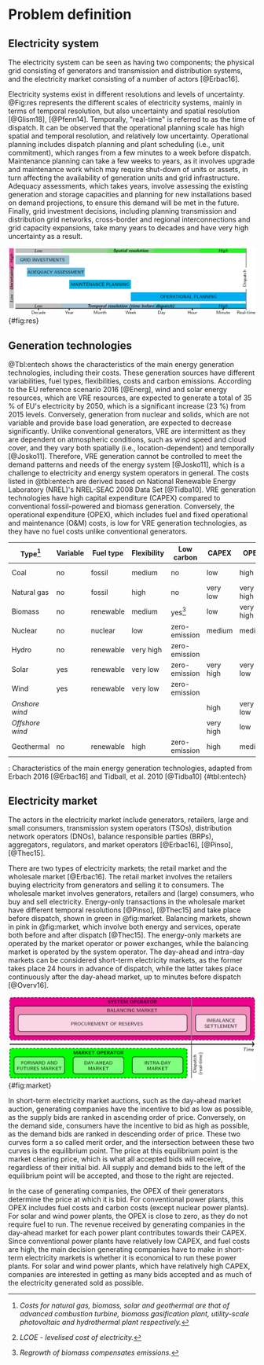 <!-- 
- [Problem definition](#problem-definition)
  - [Electricity system](#electricity-system)
  - [Generation technologies](#generation-technologies)
  - [Electricity market](#electricity-market)
 -->


# Problem definition


## Electricity system 

The electricity system can be seen as having two components; the physical grid consisting of generators and transmission and distribution systems, and the electricity market consisting of a number of actors [@Erbac16]. 

Electricity systems exist in different resolutions and levels of uncertainty. @Fig:res represents the different scales of electricity systems, mainly in terms of temporal resolution, but also uncertainty and spatial resolution [@Glism18], [@Pfenn14]. Temporally, "real-time" is referred to as the time of dispatch. It can be observed that the operational planning scale has high spatial and temporal resolution, and relatively low uncertainty. Operational planning includes dispatch planning and plant scheduling (i.e., unit commitment), which ranges from a few minutes to a week before dispatch. Maintenance planning can take a few weeks to years, as it involves upgrade and maintenance work which may require shut-down of units or assets, in turn affecting the availability of generation units and grid infrastructure. Adequacy assessments, which takes years, involve assessing the existing generation and storage capacities and planning for new installations based on demand projections, to ensure this demand will be met in the future. Finally, grid investment decisions, including planning transmission and distribution grid networks, cross-border and regional interconnections and grid capacity expansions, take many years to decades and have very high uncertainty as a result.

![The various scales of electricity systems in terms of their approximate temporal resolution, as well as spatial resolution and uncertainty, adapted from Glismann 2018 and Pfenninger, et al. 2014 [@Glism18], [@Pfenn14].](images/resolution.png "The various scales of electricity systems in terms of their approximate temporal resolution, as well as spatial resolution and uncertainty, adapted from Glismann 2018 and Pfenninger, et al. 2014 [@Glism18], [@Pfenn14]."){#fig:res}


## Generation technologies

@Tbl:entech shows the characteristics of the main energy generation technologies, including their costs. These generation sources have different variabilities, fuel types, flexibilities, costs and carbon emissions. According to the EU reference scenario 2016 [@Energ], wind and solar energy resources, which are VRE resources, are expected to generate a total of 35 % of EU's electricity by 2050, which is a significant increase (23 %) from 2015 levels. Conversely, generation from nuclear and solids, which are not variable and provide base load generation, are expected to decrease significantly. Unlike conventional generators, VRE are intermittent as they are dependent on atmospheric conditions, such as wind speed and cloud cover, and they vary both spatially (i.e., location-dependent) and temporally [@Josko11]. Therefore, VRE generation cannot be controlled to meet the demand patterns and needs of the energy system [@Josko11], which is a challenge to electricity and energy system operators in general. The costs listed in @tbl:entech are derived based on National Renewable Energy Laboratory (NREL)'s NREL-SEAC 2008 Data Set [@Tidba10]. VRE generation technologies have high capital expenditure (CAPEX) compared to conventional fossil-powered and biomass generation. Conversely, the operational expenditure (OPEX), which includes fuel and fixed operational and maintenance (O&M) costs, is low for VRE generation technologies, as they have no fuel costs unlike conventional generators.

**Type**[^f1] | **Variable** | **Fuel type** | **Flexibility** | **Low carbon** | **CAPEX** | **OPEX** | **LCOE**[^f2]
--|--|--|---|---|--|--|--
Coal | no | fossil | medium | no | low | high | very low 
Natural gas | no | fossil | high | no | very low | very high | low 
Biomass | no | renewable | medium | yes[^f3] | low | very high | very high
Nuclear | no | nuclear | low | zero-emission | medium | medium | medium
Hydro | no | renewable | very high | zero-emission | | |
Solar | yes | renewable | very low | zero-emission | very high | very low | very high
Wind | yes | renewable | very low | zero-emission | | | 
*Onshore wind* | | | | | high | very low | very low 
*Offshore wind* | | | | | very high | low | high 
Geothermal | no | renewable | high | zero-emission | high | medium | high

: Characteristics of the main energy generation technologies, adapted from Erbach 2016 [@Erbac16] and Tidball, et al. 2010 [@Tidba10] {#tbl:entech}

[^f1]: *Costs for natural gas, biomass, solar and geothermal are that of advanced combustion turbine, biomass gasification plant, utility-scale photovoltaic and hydrothermal plant respectively.*

[^f2]: *LCOE - levelised cost of electricity.*

[^f3]: *Regrowth of biomass compensates emissions.*


## Electricity market

The actors in the electricity market include generators, retailers, large and small consumers, transmission system operators (TSOs), distribution network operators (DNOs), balance responsible parties (BRPs), aggregators, regulators, and market operators [@Erbac16], [@Pinso], [@Thec15].

There are two types of electricity markets; the retail market and the wholesale market [@Erbac16]. The retail market involves the retailers buying electricity from generators and selling it to consumers. The wholesale market involves generators, retailers and (large) consumers, who buy and sell electricity. Energy-only transactions in the wholesale market have different temporal resolutions [@Pinso], [@Thec15] and take place before dispatch, shown in green in @fig:market. Balancing markets, shown in pink in @fig:market, which involve both energy and services, operate both before and after dispatch [@Thec15]. The energy-only markets are operated by the market operator or power exchanges, while the balancing market is operated by the system operator. The day-ahead and intra-day markets can be considered short-term electricity markets, as the former takes place 24 hours in advance of dispatch, while the latter takes place continuously after the day-ahead market, up to minutes before dispatch [@Overv16].

![The various electricity markets in terms of operator and temporal resolution, before and after dispatch, adapted from KU Leuven Energy Institute 2015 and Pinson 2018 [@Pinso], [@Thec15].](images/market-resolution.png "The various electricity markets in terms of operator and temporal resolution, before and after dispatch, adapted from KU Leuven Energy Institute 2015 and Pinson 2018 [@Pinso], [@Thec15]."){#fig:market}

In short-term electricity market auctions, such as the day-ahead market auction, generating companies have the incentive to bid as low as possible, as the supply bids are ranked in ascending order of price. Conversely, on the demand side, consumers have the incentive to bid as high as possible, as the demand bids are ranked in descending order of price. These two curves form a so called merit order, and the intersection between these two curves is the equilibrium point. The price at this equilibrium point is the market clearing price, which is what all accepted bids will receive, regardless of their initial bid. All supply and demand bids to the left of the equilibrium point will be accepted, and those to the right are rejected. 

In the case of generating companies, the OPEX of their generators determine the price at which it is bid. For conventional power plants, this OPEX includes fuel costs and carbon costs (except nuclear power plants). For solar and wind power plants, the OPEX is close to zero, as they do not require fuel to run. The revenue received by generating companies in the day-ahead market for each power plant contributes towards their CAPEX. Since conventional power plants have relatively low CAPEX, and fuel costs are high, the main decision generating companies have to make in short-term electricity markets is whether it is economical to run these power plants. For solar and wind power plants, which have relatively high CAPEX, companies are interested in getting as many bids accepted and as much of the electricity generated sold as possible. 

<!-- The figure below is a typical supply and demand curve with merit order ranking [Pins18]. In an electricity market auction, the demand bids are ranked in descending order of price, and the generation bids are ranked in ascending order of price. An equilibrium point is formed at the intersection between the supply and demand curves, which allows the social welfare to be maximised. Maximisation of social welfare means that both the supply and demand sides do not suffer from revenue losses.  -->

<!-- ![Merit order ranking of supply and demand bids in an electricity market auction, illustrating the equilibrium point and maximisation of the social welfare. Source: Pinson 2018 [Pins18].](images/merit-order.png "Merit order ranking of supply and demand bids in an electricity market auction, illustrating the equilibrium point and maximisation of the social welfare. Source: Pinson 2018 [Pins18].") -->

<!-- Increase in revenue for generators due to electricity generated by VRE resources, and increased utilisation of renewable electricity in the demand side would facilitate more investments in renewable electricity technologies and infrastructure. Current energy systems models focus more on longer time horizons and therefore lack the spatial and temporal resolution that appropriately includes VRE and their intermittent nature. Increased investments and utilisation of renewables is important to ensure cheaper electricity for consumers and enable the transition to a low-carbon electricity system. -->
